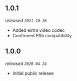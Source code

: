 ## 1.0.1

_released `2021-10-26`_

* Added extra video codec
* Confirmed PS5 compatibility

## 1.0.0

_released `2020-04-24`_

* Initial public release
